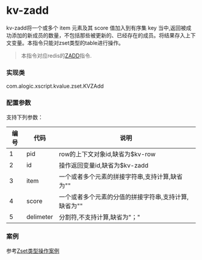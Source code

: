 kv-zadd
======

kv-zadd将一个或多个 item 元素及其 score 值加入到有序集 key 当中,返回被成功添加的新成员的数量，不包括那些被更新的、已经存在的成员。将结果存入上下文变量。本指令只能对zset类型的table进行操作。

> 本指令对应redis的[ZADD](http://redis.io/commands/zadd)指令.

### 实现类

com.alogic.xscript.kvalue.zset.KVZAdd

### 配置参数

支持下列参数：

| 编号 | 代码 | 说明 |
| ---- | ---- | ---- |
| 1 | pid | row的上下文对象id,缺省为$kv-row |
| 2 | id | 操作返回变量id,缺省为$kv-zadd |
| 3 | item | 一个或者多个元素的拼接字符串,支持计算,缺省为"" |
| 4 | score | 一个或者多个元素的分值的拼接字符串,支持计算,缺省为"" |
| 5 | delimeter | 分割符,不支持计算,缺省为"；"|


### 案例

参考[Zset类型操作案例](case.zset.md)


